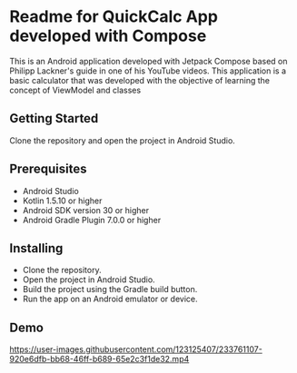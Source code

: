 # Readme for QuickCalc App developed with Compose

This is an Android application developed with Jetpack Compose based on Philipp Lackner's guide in one of his YouTube videos. This application is a basic calculator that was developed with the objective of learning the concept of ViewModel and classes

## Getting Started

Clone the repository and open the project in Android Studio.

## Prerequisites

* Android Studio
* Kotlin 1.5.10 or higher
* Android SDK version 30 or higher
* Android Gradle Plugin 7.0.0 or higher

## Installing

* Clone the repository.
* Open the project in Android Studio.
* Build the project using the Gradle build button.
* Run the app on an Android emulator or device.


## Demo



https://user-images.githubusercontent.com/123125407/233761107-920e6dfb-bb68-46ff-b689-65e2c3f1de32.mp4


